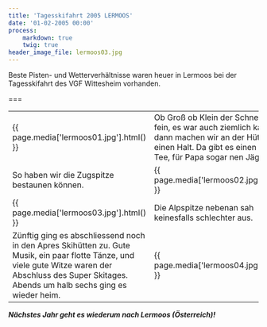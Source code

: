 ```yaml
---
title: 'Tagesskifahrt 2005 LERMOOS'
date: '01-02-2005 00:00'
process:
    markdown: true
    twig: true
header_image_file: lermoos03.jpg
---
```


Beste Pisten- und Wetterverhältnisse waren heuer in Lermoos bei der Tagesskifahrt des VGF Wittesheim vorhanden.

===

<table>
    <tr><td>{{ page.media['lermoos01.jpg'].html() }}</td><td> Ob Groß ob Klein der Schnee war fein, es war auch ziemlich kalt aber dann machen wir an der Hütte einen Halt. Da gibt es einen heissen Tee, für Papa sogar nen Jägertee.</td></tr>
    <tr><td> So haben wir die Zugspitze bestaunen können.</td><td>{{ page.media['lermoos02.jpg'].html() }}</td></tr>
    <tr><td>{{ page.media['lermoos03.jpg'].html() }}</td><td> Die Alpspitze nebenan sah keinesfalls schlechter aus.</td></tr>
    <tr><td> Zünftig ging es abschliessend noch in den Apres Skihütten zu. Gute Musik, ein paar flotte Tänze, und viele gute Witze waren der Abschluss des Super Skitages. Abends um halb sechs ging es wieder heim. </td><td>{{ page.media['lermoos04.jpg'].html() }}</td></tr>
</table>
	
***Nächstes Jahr geht es wiederum nach Lermoos (Österreich)!***